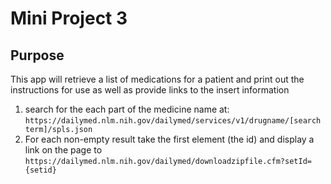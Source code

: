 # Mini Project 3

## Purpose

This app will retrieve a list of medications for a patient and print out the instructions for use as well as provide links to the insert information


1. search for the each part of the medicine name at: `https://dailymed.nlm.nih.gov/dailymed/services/v1/drugname/[search term]/spls.json`
1. For each non-empty result take the first element (the id) and display a link on the page to `https://dailymed.nlm.nih.gov/dailymed/downloadzipfile.cfm?setId={setid}`